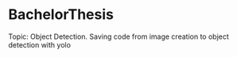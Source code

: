 # BachelorThesis
Topic: Object Detection. Saving code from image creation to object detection with yolo
